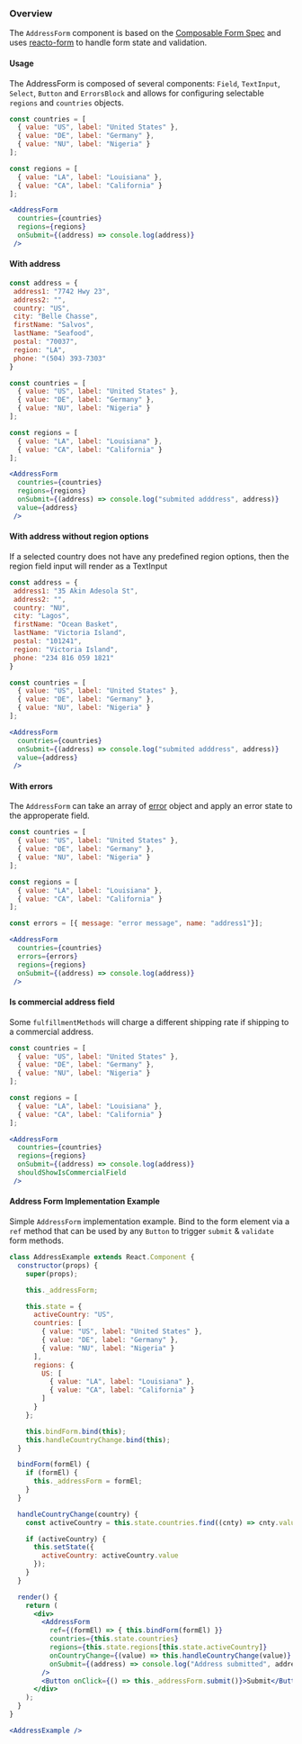 ### Overview
The `AddressForm` component is based on the [Composable Form Spec](http://forms.dairystatedesigns.com/) and uses [reacto-form](http://forms.dairystatedesigns.com/reacto-form/) to handle form state and validation.

#### Usage
The AddressForm is composed of several components: `Field`, `TextInput`, `Select`, `Button` and `ErrorsBlock` and allows for configuring selectable `regions` and `countries` objects.

```jsx
const countries = [
  { value: "US", label: "United States" },
  { value: "DE", label: "Germany" },
  { value: "NU", label: "Nigeria" }
];

const regions = [
  { value: "LA", label: "Louisiana" },
  { value: "CA", label: "California" }
];

<AddressForm
  countries={countries}
  regions={regions}
  onSubmit={(address) => console.log(address)}
 />
```

#### With address
```jsx
const address = {
 address1: "7742 Hwy 23",
 address2: "",
 country: "US",
 city: "Belle Chasse",
 firstName: "Salvos",
 lastName: "Seafood",
 postal: "70037",
 region: "LA",
 phone: "(504) 393-7303"
}

const countries = [
  { value: "US", label: "United States" },
  { value: "DE", label: "Germany" },
  { value: "NU", label: "Nigeria" }
];

const regions = [
  { value: "LA", label: "Louisiana" },
  { value: "CA", label: "California" }
];

<AddressForm
  countries={countries}
  regions={regions}
  onSubmit={(address) => console.log("submited adddress", address)}
  value={address}
 />
```


#### With address without region options
If a selected country does not have any predefined region options, then the region field input will render as a TextInput

```jsx
const address = {
 address1: "35 Akin Adesola St",
 address2: "",
 country: "NU",
 city: "Lagos",
 firstName: "Ocean Basket",
 lastName: "Victoria Island",
 postal: "101241",
 region: "Victoria Island",
 phone: "234 816 059 1821"
}

const countries = [
  { value: "US", label: "United States" },
  { value: "DE", label: "Germany" },
  { value: "NU", label: "Nigeria" }
];

<AddressForm
  countries={countries}
  onSubmit={(address) => console.log("submited adddress", address)}
  value={address}
 />
```

#### With errors
The `AddressForm` can take an array of [error](http://forms.dairystatedesigns.com/user/errors/#errors) object and apply an error state to the approperate field.
```jsx
const countries = [
  { value: "US", label: "United States" },
  { value: "DE", label: "Germany" },
  { value: "NU", label: "Nigeria" }
];

const regions = [
  { value: "LA", label: "Louisiana" },
  { value: "CA", label: "California" }
];

const errors = [{ message: "error message", name: "address1"}];

<AddressForm
  countries={countries}
  errors={errors}
  regions={regions}
  onSubmit={(address) => console.log(address)}
 />
```

#### Is commercial address field
Some `fulfillmentMethods` will charge a different shipping rate if shipping to a commercial address.
```jsx
const countries = [
  { value: "US", label: "United States" },
  { value: "DE", label: "Germany" },
  { value: "NU", label: "Nigeria" }
];

const regions = [
  { value: "LA", label: "Louisiana" },
  { value: "CA", label: "California" }
];

<AddressForm
  countries={countries}
  regions={regions}
  onSubmit={(address) => console.log(address)}
  shouldShowIsCommercialField
 />
```

#### Address Form Implementation Example
Simple `AddressForm` implementation example. Bind to the form element via a `ref` method that can be used by any `Button` to trigger `submit` & `validate` form methods.

```jsx
class AddressExample extends React.Component {
  constructor(props) {
    super(props);

    this._addressForm;

    this.state = {
      activeCountry: "US",
      countries: [
        { value: "US", label: "United States" },
        { value: "DE", label: "Germany" },
        { value: "NU", label: "Nigeria" }
      ],
      regions: {
        US: [
          { value: "LA", label: "Louisiana" },
          { value: "CA", label: "California" }
        ]
      }
    };

    this.bindForm.bind(this);
    this.handleCountryChange.bind(this);
  }

  bindForm(formEl) {
    if (formEl) {
      this._addressForm = formEl;
    }
  }

  handleCountryChange(country) {
    const activeCountry = this.state.countries.find((cnty) => cnty.value === country);

    if (activeCountry) {
      this.setState({
        activeCountry: activeCountry.value
      });
    }
  }

  render() {
    return (
      <div>
        <AddressForm
          ref={(formEl) => { this.bindForm(formEl) }}
          countries={this.state.countries}
          regions={this.state.regions[this.state.activeCountry]}
          onCountryChange={(value) => this.handleCountryChange(value)}
          onSubmit={(address) => console.log("Address submitted", address)}
        />
        <Button onClick={() => this._addressForm.submit()}>Submit</Button>
      </div>
    );
  }
}

<AddressExample />
```
